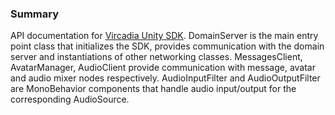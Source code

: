 ### Summary

API documentation for [Vircadia Unity SDK](https://github.com/vircadia/vircadia-unity-sdk). DomainServer is the main entry point class that initializes the SDK, provides communication with the domain server and instantiations of other networking classes. MessagesClient, AvatarManager, AudioClient provide communication with message, avatar and audio mixer nodes respectively. AudioInputFilter and AudioOutputFilter are MonoBehavior components that handle audio input/output for the corresponding AudioSource.
